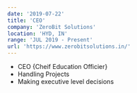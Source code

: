 ```yaml
---
date: '2019-07-22'
title: 'CEO'
company: 'ZeroBit Solutions'
location: 'HYD, IN'
range: 'JUL 2019 - Present'
url: 'https://www.zerobitsolutions.in/'
---
```


- CEO {Cheif Education Officier}
- Handling Projects
- Making executive level decisions

